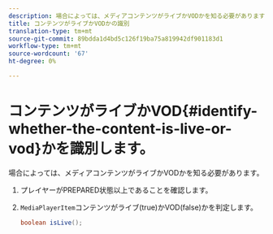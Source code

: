 ```yaml
---
description: 場合によっては、メディアコンテンツがライブかVODかを知る必要があります。
title: コンテンツがライブかVODかの識別
translation-type: tm+mt
source-git-commit: 89bdda1d4bd5c126f19ba75a819942df901183d1
workflow-type: tm+mt
source-wordcount: '67'
ht-degree: 0%

---
```



# コンテンツがライブかVOD{#identify-whether-the-content-is-live-or-vod}かを識別します。

場合によっては、メディアコンテンツがライブかVODかを知る必要があります。

1. プレイヤーがPREPARED状態以上であることを確認します。
1. `MediaPlayerItem`コンテンツがライブ(true)かVOD(false)かを判定します。

   ```java
   boolean isLive();
   ```

